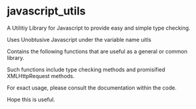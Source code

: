 # javascript_utils
A Utilitiy Library for Javascript to provide easy and simple type checking.


Uses Unobtusive Javascript under the variable name uitls

Contains the following functions that are useful as a general or common library.

Such functions include type checking methods and promisified XMLHttpRequest methods. 
  
For exact usage, please consult the documentation within the code.

Hope this is useful.
